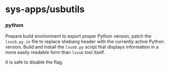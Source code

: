 # sys-apps/usbutils

### python
Prepare build environment to export proper Python version, patch the `lsusb.py.in` file to replace shebang header with the currently active Python version. Build and install the `lsusb.py` script that displays information in a more easily readable form than `lsusb` tool itself.

It is safe to disable the flag.

